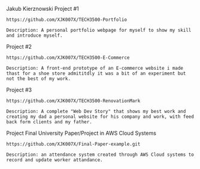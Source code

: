 Jakub Kierznowski
Project #1

    https://github.com/XJK007X/TECH3500-Portfolio

    Description: A personal portfolio webpage for myself to show my skill and introduce myself. 

Project #2

    https://github.com/XJK007X/TECH3500-E-Commerce

    Description: A front-end prototype of an E-commerce website i made thast for a shoe store admititdly it was a bit of an experiment but not the best of my work.

Project #3

    https://github.com/XJK007X/TECH3500-RenovationMark

    Description: A complete "Web Dev Story" that shows my best work and creating my dad a personal website for his company and work, with feed back form clients and my father. 

Project Final University Paper/Project in AWS Cloud Systems

    https://github.com/XJK007X/Final-Paper-example.git

    Description: an attendance system created through AWS Cloud systems to record and update worker attandance.  
